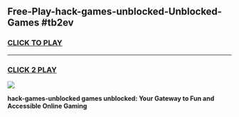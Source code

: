 
## Free-Play-hack-games-unblocked-Unblocked-Games #tb2ev
<h3>
<a href="https://news.freeplayer.one?title=hack-games-unblocked&ref=8M">CLICK TO PLAY</a></h3>
<hr>

<h3>
<a href="https://news.freeplayer.one?title=hack-games-unblocked&ref=8M">CLICK 2 PLAY</a>
  
</h3>

<a href="https://news.freeplayer.one?title=hack-games-unblocked&ref=8M"><img src="https://clearcache.store/games.png"></a>


**hack-games-unblocked games unblocked: Your Gateway to Fun and Accessible Online Gaming**
